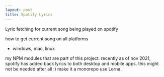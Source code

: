 ```yaml
---
layout: post
title: Spotify Lyrics
---
```


Lyric fetching for current song being played on spotify

how to get current song on all platforms
- windows, mac, linux

my NPM modules that are part of this project.
recently as of nov 2021, spotify has added back lyrics to both desktop and mobile apps. this might not be needed after all :)
make it a monorepo use Lerna.
